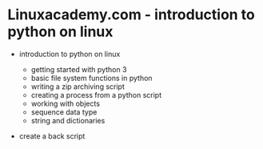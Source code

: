 # Linuxacademy.com - introduction to python on linux

* introduction to python on linux
  * getting started with python 3
  * basic file system functions in python
  * writing a zip archiving script
  * creating a process from a python script
  * working with objects
  * sequence data type
  * string and dictionaries

* create a back script

